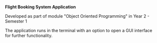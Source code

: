 ****Flight Booking System Application****

Developed as part of module "Object Oriented Programming" in Year 2 - Semester 1

The application runs in the terminal with an option to open a GUI interface for further functionality.
